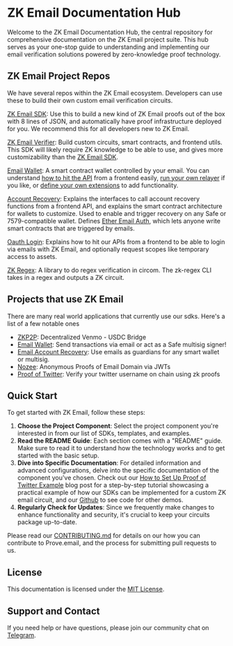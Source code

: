 # ZK Email Documentation Hub

Welcome to the ZK Email Documentation Hub, the central repository for comprehensive documentation on the ZK Email project suite. This hub serves as your one-stop guide to understanding and implementing our email verification solutions powered by zero-knowledge proof technology.

## ZK Email Project Repos

We have several repos within the ZK Email ecosystem. Developers can use these to build their own custom email verification circuits.

[ZK Email SDK](zk-email-sdk/README.md): Use this to build a new kind of ZK Email proofs out of the box with 8 lines of JSON, and automatically have proof infrastructure deployed for you. We recommend this for all developers new to ZK Email.

[ZK Email Verifier](zk-email-verifier/README.md): Build custom circuits, smart contracts, and frontend utils. This SDK will likely require ZK knowledge to be able to use, and gives more customizability than the [ZK Email SDK](zk-email-sdk/README.md).

[Email Wallet](email-wallet/README.md): A smart contract wallet controlled by your email. You can understand [how to hit the API](email-wallet/api-documentation.md) from a frontend easily, [run your own relayer](email-wallet/relayer-infrastructure.md) if you like, or [define your own extensions](email-wallet/email-wallet-extensions-sdk.md) to add functionality.

[Account Recovery](account-recovery/README.md): Explains the interfaces to call account recovery functions from a frontend API, and explains the smart contract architecture for wallets to customize. Used to enable and trigger recovery on any Safe or 7579-compatible wallet. Defines [Ether Email Auth](account-recovery/email-controlled-smart-contracts.md), which lets anyone write smart contracts that are triggered by emails.

[Oauth Login](login-with-zk-email-oauth-api.md):  Explains how to hit our APIs from a frontend to be able to login via emails with ZK Email, and optionally request scopes like temporary access to assets.

[ZK Regex](zk-regex.md): A library to do regex verification in circom. The zk-regex CLI takes in a regex and outputs a ZK circuit.

## Projects that use ZK Email

There are many real world applications that currently use our sdks. Here's a list of a few notable ones

* [ZKP2P](https://zkp2p.xyz/): Decentralized Venmo - USDC Bridge
* [Email Wallet](https://emailwallet.org): Send transactions via email or act as a Safe multisig signer!
* [Email Account Recovery](https://prove.email/blog/recovery): Use emails as guardians for any smart wallet or multisig.
* [Nozee](https://nozee.xyz): Anonymous Proofs of Email Domain via JWTs
* [Proof of Twitter](https://twitter.prove.email/): Verify your twitter username on chain using zk proofs

## Quick Start

To get started with ZK Email, follow these steps:

1. **Choose the Project Component**: Select the project component you're interested in from our list of SDKs, templates, and examples.
2. **Read the README Guide**: Each section comes with a "README" guide. Make sure to read it to understand how the technology works and to get started with the basic setup.
3. **Dive into Specific Documentation**: For detailed information and advanced configurations, delve into the specific documentation of the component you've chosen. Check out our [How to Set Up Proof of Twitter Example](https://prove.email/blog/twitter) blog post for a step-by-step tutorial showcasing a practical example of how our SDKs can be implemented for a custom ZK email circuit, and our [Github](https://github.com/zkemail) to see code for other demos.
4. **Regularly Check for Updates**: Since we frequently make changes to enhance functionality and security, it's crucial to keep your circuits package up-to-date.

Please read our [CONTRIBUTING.md](contributing.md) for details on our how you can contribute to Prove.email, and the process for submitting pull requests to us.

## License

This documentation is licensed under the [MIT License](https://github.com/zkemail/prove-email-docs/blob/docs/LICENSE.md).

## Support and Contact

If you need help or have questions, please join our community chat on [Telegram](https://t.me/zkemail).
